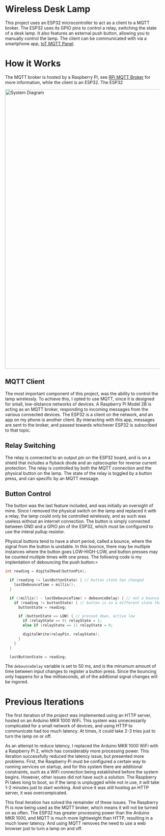 # Wireless Desk Lamp

This project uses an ESP32 microcontroller to act as a client to a MQTT broker. The ESP32 uses its GPIO pins to control a relay, switching the state of a desk lamp. It also features an external push button, allowing you to manually control the lamp. The client can be communicated with via a smartphone app, [IoT MQTT Panel](https://apps.apple.com/pl/app/iot-mqtt-panel/id6466780124).

# How it Works
The MQTT broker is hosted by a Raspberry Pi, see [RPi MQTT Broker](IoT/RPi%20MQTT%20Broker) for more information, while the client is an ESP32. The ESP32 

<img width="1566" height="909" alt="System Diagram" src="https://github.com/user-attachments/assets/74c30e95-db62-495f-8768-062f91b46c99" />


## MQTT Client
The most important component of this project, was the ability to control the lamp wirelessly. To achieve this, I opted to use MQTT, since it is designed for small, low-distance networks of devices. A Raspberry Pi Model 2B is acting as an MQTT broker, responding to incoming messages from the various connected devices. The ESP32 is a client on the network, and an app on my phone is another client. By interacting with this app, messages are sent to the broker, and passed towards whichever ESP32 is subscribed to that topic. 
## Relay Switching
The relay is connected to an output pin on the ESP32 board, and is on a shield that includes a flyback diode and an optocoupler for reverse current protection. The relay is controlled by both the MQTT connection and the physical button on the lamp. The state of the relay is toggled by a button press, and can specific by an MQTT message.

## Button Control
The button was the last feature included, and was initially an oversight of mine. Since I removed the physical switch on the lamp and replaced it with a relay, the lamp could only be controlled wirelessly, and as such was useless without an internet connection. The button is simply connected between GND and a GPIO pin of the ESP32, which must be configured to use the interal pullup resistor.

Physical buttons tend to have a short period, called a bounce, where the signal from the button is unstable. In this bounce, there may be multiple instances where the button goes LOW-HIGH-LOW, and button presses may be counted multiple times with one press. The following code is my implentation of debouncing the push button:>

```c++
int reading = digitalRead(buttonPin);

  if (reading != lastButtonState) { // button state has changed
    lastDebounceTime = millis();
  }

  if ((millis() - lastDebounceTime) > debounceDelay) { // not a bounce
    if (reading != buttonState) { // button is in a different state than before
      buttonState = reading;

      if (buttonState == LOW) { // pressed down, active low
        if (relayState == 0) relayState = 1;
        else if (relayState == 1) relayState = 0;

        digitalWrite(relayPin, relayState);
      }
    }
  }

  lastButtonState = reading;
```
The ```debounceDelay``` variable is set to 50 ms, and is the minumum amount of time between input changes to register a button press. Since the bouncing only happens for a few milliseconds, all of the addtional signal changes will be ingored.


# Previous Iterations
The first iteration of the project was implemented using an HTTP server, hosted on an Arduino MKR 1000 WiFi. This system was unnecessarily complicated for a small network of devices, and using HTTP to communicate had too much latency. At times, it could take 2-3 tries just to turn the lamp on or off. 

As an attempt to reduce latency, I replaced the Arduino MKR 1000 WiFi with a Raspberry Pi 2, which has considerably more processing power. This iteration successfully reduced the latency issue, but presented more problems. First, the Raspberry Pi must be configured a certain way to running services on startup, and for this system there are additional constraints, such as a WiFi connection being established before the system begins. However, other issues did not have such a solution. The Raspberry Pi takes long to boot, so if the lamp is unplugged while not in use, it will take 1-2 minutes just to start working. And since it was still hosting an HTTP server, it was overcompicated.

This final iteration has solved the remainder of these issues. The Raspberry Pi is now being used as the MQTT broker, which means it will not be turned on as often. The ESP32 has greater processing power than the Arduino MKR 1000, and MQTT is much more lightweight than HTTP, resulting in a much lower latency. And using MQTT removes the need to use a web browser just to turn a lamp on and off.
